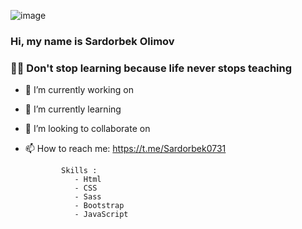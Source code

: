 ![image](https://github.com/Sardorbek0731/sardorbek0731/assets/98644551/778dfc15-a472-453e-9ef5-b4a4d7b4f361)
### Hi, my name is Sardorbek Olimov

### 👨‍🎓 Don't stop learning because life never stops teaching

- 🔭 I’m currently working on                                 
- 🌱 I’m currently learning                                   
- 👯 I’m looking to collaborate on                            
- 📫 How to reach me: https://t.me/Sardorbek0731

              Skills :                                                  
                 - Html
                 - CSS
                 - Sass
                 - Bootstrap
                 - JavaScript
